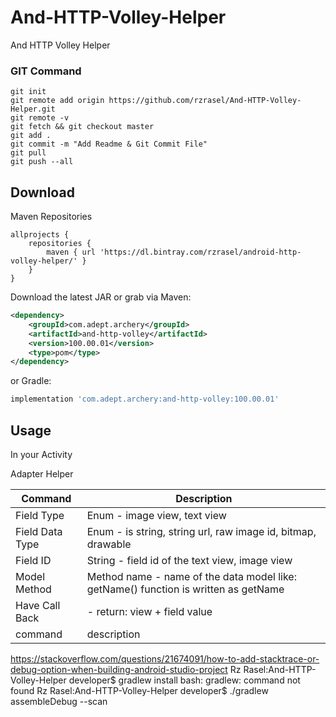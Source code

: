 # And-HTTP-Volley-Helper
And HTTP Volley Helper


### GIT Command
```git_command
git init
git remote add origin https://github.com/rzrasel/And-HTTP-Volley-Helper.git
git remote -v
git fetch && git checkout master
git add .
git commit -m "Add Readme & Git Commit File"
git pull
git push --all
```

Download
--------

Maven Repositories
```maven
allprojects {
    repositories {
        maven { url 'https://dl.bintray.com/rzrasel/android-http-volley-helper/' }
    }
}
```

Download the latest JAR or grab via Maven:
```xml
<dependency>
    <groupId>com.adept.archery</groupId>
    <artifactId>and-http-volley</artifactId>
    <version>100.00.01</version>
    <type>pom</type>
</dependency>
```
or Gradle:
```groovy
implementation 'com.adept.archery:and-http-volley:100.00.01'
```

Usage
-----

In your Activity

Adapter Helper

| Command | Description |
| ------- | ----------- |
| Field Type | Enum - image view, text view |
| Field Data Type | Enum - is string, string url, raw image id, bitmap, drawable |
| Field ID | String - field id of the text view, image view |
| Model Method | Method name - name of the data model like: getName() function is written as getName |
| Have Call Back | - return: view + field value |
| command | description |


https://stackoverflow.com/questions/21674091/how-to-add-stacktrace-or-debug-option-when-building-android-studio-project
Rz Rasel:And-HTTP-Volley-Helper developer$ gradlew install
bash: gradlew: command not found
Rz Rasel:And-HTTP-Volley-Helper developer$
./gradlew assembleDebug --scan
